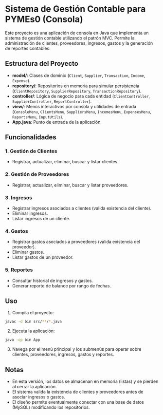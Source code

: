 # Sistema de Gestión Contable para PYMEs0 (Consola)

Este proyecto es una aplicación de consola en Java que implementa un sistema de gestión contable utilizando el patrón MVC. Permite la administración de clientes, proveedores, ingresos, gastos y la generación de reportes contables.

## Estructura del Proyecto

- **model/**: Clases de dominio (`Client`, `Supplier`, `Transaction`, `Income`, `Expense`).
- **repository/**: Repositorios en memoria para simular persistencia (`ClientRepository`, `SupplierRepository`, `TransactionRepository`).
- **controller/**: Lógica de negocio para cada entidad (`ClientController`, `SupplierController`, `ReportController`).
- **view/**: Menús interactivos por consola y utilidades de entrada (`ConsoleMenu`, `ClientsMenu`, `SuppliersMenu`, `IncomesMenu`, `ExpensesMenu`, `ReportsMenu`, `InputUtils`).
- **App.java**: Punto de entrada de la aplicación.

## Funcionalidades

### 1. Gestión de Clientes
- Registrar, actualizar, eliminar, buscar y listar clientes.

### 2. Gestión de Proveedores
- Registrar, actualizar, eliminar, buscar y listar proveedores.

### 3. Ingresos
- Registrar ingresos asociados a clientes (valida existencia del cliente).
- Eliminar ingresos.
- Listar ingresos de un cliente.

### 4. Gastos
- Registrar gastos asociados a proveedores (valida existencia del proveedor).
- Eliminar gastos.
- Listar gastos de un proveedor.

### 5. Reportes
- Consultar historial de ingresos y gastos.
- Generar reporte de balance por rango de fechas.

## Uso

1. Compila el proyecto:

```sh
javac -d bin src/**/*.java
```

2. Ejecuta la aplicación:

```sh
java -cp bin App
```

3. Navega por el menú principal y los submenús para operar sobre clientes, proveedores, ingresos, gastos y reportes.

## Notas
- En esta versión, los datos se almacenan en memoria (listas) y se pierden al cerrar la aplicación.
- El sistema valida la existencia de clientes y proveedores antes de asociar ingresos o gastos.
- El diseño permite eventualmente conectar con una base de datos (MySQL) modificando los repositorios.
